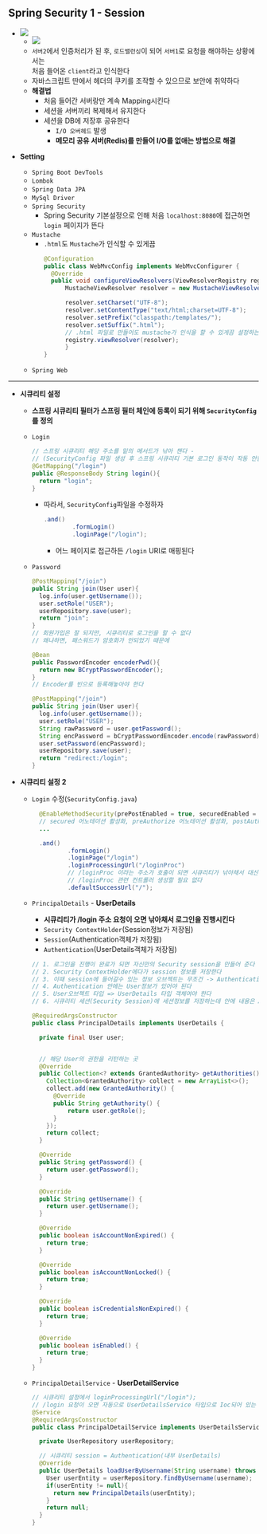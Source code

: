 ## Spring Security 1  - Session
  - <img src = "image/session1.png">

    - <img src = "image/session2.png">
    - `서버2`에서 인증처리가 된 후, `로드밸런싱`이 되어 `서버1`로 요청을 해야하는 상황에서는<br> 처음 들어온 `client`라고 인식한다
    - 자바스크립트 딴에서 헤더의 쿠키를 조작할 수 있으므로 보안에 취약하다
    - **해결법**
      - 처음 들어간 서버랑만 계속 Mapping시킨다
      - 세션을 서버끼리 복제해서 유지한다
      - 세션을 DB에 저장후 공유한다
        - `I/O 오버헤드` 발생
        - **메모리 공유 서버(Redis)를 만들어 I/O를 없애는 방법으로 해결**

    

  - **Setting**
    - `Spring Boot DevTools`
    - `Lombok`
    - `Spring Data JPA`
    - `MySql Driver`
    - `Spring Security`
      - Spring Security 기본설정으로 인해 처음 `localhost:8080`에 접근하면 `login` 페이지가 뜬다
    - `Mustache`
      - `.html`도 `Mustache`가 인식할 수 있게끔
        ``` java
        @Configuration
        public class WebMvcConfig implements WebMvcConfigurer {
          @Override
          public void configureViewResolvers(ViewResolverRegistry registry) {
              MustacheViewResolver resolver = new MustacheViewResolver();

              resolver.setCharset("UTF-8");
              resolver.setContentType("text/html;charset=UTF-8");
              resolver.setPrefix("classpath:/templates/");
              resolver.setSuffix(".html");
              // .html 파일로 만들어도 mustache가 인식을 할 수 있게끔 설정하는 것
              registry.viewResolver(resolver);
              }
        }
        ```
    - `Spring Web`


-------

  - **시큐리티 설정**
    - **스프링 시큐리티 필터가 스프링 필터 체인에 등록이 되기 위해 `SecurityConfig`를 정의**
    - `Login`
      ``` java
      // 스프링 시큐리티 해당 주소를 밑의 메서드가 낚아 챈다 - 
      // (SecurityConfig 파일 생성 후 스프링 시큐리티 기본 로그인 동작이 작동 안함)
      @GetMapping("/login")
      public @ResponseBody String login(){
        return "login";
      }
      ```
      - 따라서, `SecurityConfig`파일을 수정하자
        ``` java
        .and()
                .formLogin()
                .loginPage("/login");
        ```
        - 어느 페이지로 접근하든 `/login` URI로 매핑된다

    - `Password`
      ``` java
      @PostMapping("/join")
      public String join(User user){
        log.info(user.getUsername());
        user.setRole("USER");
        userRepository.save(user);
        return "join";
      }
      // 회원가입은 잘 되지만, 시큐리티로 로그인을 할 수 없다
      // 왜냐하면, 패스워드가 암호화가 안되었기 때문에

      @Bean
      public PasswordEncoder encoderPwd(){
        return new BCryptPasswordEncoder();
      }
      // Encoder를 빈으로 등록해놓아야 한다

      @PostMapping("/join")
      public String join(User user){
        log.info(user.getUsername());
        user.setRole("USER");
        String rawPassword = user.getPassword();
        String encPassword = bCryptPasswordEncoder.encode(rawPassword);
        user.setPassword(encPassword);
        userRepository.save(user);
        return "redirect:/login";
      }
      ```
     

  - **시큐리티 설정 2**
    - `Login` 수정(`SecurityConfig.java`)
      ``` java
        @EnableMethodSecurity(prePostEnabled = true, securedEnabled = true, jsr250Enabled = true) 
        // secured 어노테이션 활성화, preAuthorize 어노테이션 활성화, postAuthorize 어노테이션 활성화
        ...

        .and()
                .formLogin()
                .loginPage("/login")
                .loginProcessingUrl("/loginProc")  
                // /loginProc 이라는 주소가 호출이 되면 시큐리티가 낚아채서 대신 로그인을 진행해 준다
                // /loginProc 관련 컨트롤러 생성할 필요 없다
                .defaultSuccessUrl("/");
      ```

    - `PrincipalDetails` - **UserDetails**
      - **시큐리티가 /login 주소 요청이 오면 낚아채서 로그인을 진행시킨다**
      - `Security ContextHolder`(Session정보가 저장됨)
      - `Session`(Authentication객체가 저장됨)
      - `Authentication`(UserDetails객체가 저장됨)

      ``` java
      // 1. 로그인을 진행이 완료가 되면 자신만의 Security session을 만들어 준다
      // 2. Security ContextHolder에다가 session 정보를 저장한다
      // 3. 이때 session에 들어갈수 있는 정보 오브젝트는 무조건 -> Authentication 타입 객체
      // 4. Authentication 안에는 User정보가 있어야 된다
      // 5. User오브젝트 타입 => UserDetails 타입 객체여야 한다
      // 6. 시큐리티 세션(Security Session)에 세션정보를 저장하는데 안에 내용은 Authentication객체여야 하고 User 정보는 UserDetails여야 한다

      @RequiredArgsConstructor
      public class PrincipalDetails implements UserDetails {

        private final User user;


        // 해당 User의 권한을 리턴하는 곳
        @Override
        public Collection<? extends GrantedAuthority> getAuthorities() {
          Collection<GrantedAuthority> collect = new ArrayList<>();
          collect.add(new GrantedAuthority() {
            @Override
            public String getAuthority() {
                return user.getRole();
            }
          });
          return collect;
        }

        @Override
        public String getPassword() {
          return user.getPassword();
        }

        @Override
        public String getUsername() {
          return user.getUsername();
        }

        @Override
        public boolean isAccountNonExpired() {
          return true;
        }

        @Override
        public boolean isAccountNonLocked() {
          return true;
        }

        @Override
        public boolean isCredentialsNonExpired() {
          return true;
        }

        @Override
        public boolean isEnabled() {
          return true;
        }
      }
      ```

    - `PrincipalDetailService` - **UserDetailService**
      ``` java
      // 시큐리티 설정에서 loginProcessingUrl("/login");
      // /login 요청이 오면 자동으로 UserDetailsService 타입으로 Ioc되어 있는 loadUserByUsername 함수가 실행
      @Service
      @RequiredArgsConstructor
      public class PrincipalDetailService implements UserDetailsService {

        private UserRepository userRepository;

        // 시큐리티 session = Authentication(내부 UserDetails)
        @Override
        public UserDetails loadUserByUsername(String username) throws UsernameNotFoundException {
          User userEntity = userRepository.findByUsername(username);
          if(userEntity != null){
            return new PrincipalDetails(userEntity);
          }
          return null;
        }
      }

      ```

  